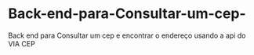 # Back-end-para-Consultar-um-cep-
Back end para Consultar um cep e encontrar o endereço usando a api do VIA CEP

